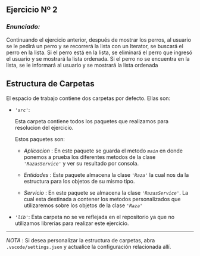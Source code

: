 ## Ejercicio Nº 2

### *Enunciado:*
<p> 

Continuando el ejercicio anterior, después de mostrar los perros, al usuario se le pedirá
un perro y se recorrerá la lista con un Iterator, se buscará el perro en la lista. Si el perro
está en la lista, se eliminará el perro que ingresó el usuario y se mostrará la lista
ordenada. Si el perro no se encuentra en la lista, se le informará al usuario y se mostrará
la lista ordenada

</p>


## Estructura de Carpetas

El espacio de trabajo contiene dos carpetas por defecto.
Ellas son:

+ *`'src'`*:
    <p>Esta carpeta contiene todos los paquetes que realizamos para resolucion del ejercicio.</p>

    Estos paquetes son:
    + *Aplicacion* : En este paquete se guarda el metodo *`main`* en donde ponemos a prueba los diferentes metodos de la clase *`'RazasService'`* y ver su resultado por consola.

    + *Entidades* : Este paquete almacena la clase *`'Raza'`* la cual nos da la estructura para los objetos de su mismo tipo.

    + *Servicio* : En este paquete se almacena la clase *`'RazasService'`*. La cual esta destinada a contener los metodos personalizados que utilizaremos sobre los objetos de la clase *`'Raza'`*

+ *`'lib'`*: Esta carpeta no se ve reflejada en el repositorio ya que no utilizamos librerias para realizar este ejercicio.

---

*NOTA* : Si desea personalizar la estructura de carpetas, abra `.vscode/settings.json` y actualice la configuración relacionada allí.
